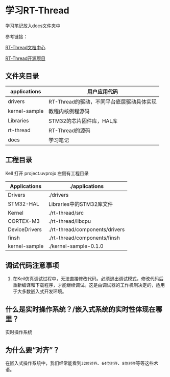 # 学习RT-Thread


学习笔记放入docs文件夹中

参考链接：

[RT-Thread文档中心](https://www.rt-thread.org/document/site/#/rt-thread-version/rt-thread-standard/README)

[RT-Thread开源项目](https://github.com/RT-Thread/rt-thread)


## 文件夹目录

applications|		用户应用代码
----|-----
drivers	|		RT-Thread的驱动，不同平台底层驱动具体实现|
kernel-sample	|	教程内核例程源码
Libraries		|	STM32的芯片固件库，HAL库
rt-thread		|	RT-Thread的源码
docs            |   学习笔记



## 工程目录
Kell 打开 project.uvprojx
左侧有工程目录

|Applications|  ./applications|
|----|----|
|Drivers|		./drivers|
STM32-HAL|	Libraries中的STM32库文件
Kernel|		./rt-thread/src
CORTEX-M3|	./rt-thread/libcpu
DeviceDrivers|	./rt-thread/components/drivers|
finsh|		./rt-thread/components/finsh
kernel-sample|	./kernel-sample-0.1.0


## 调试代码注意事项

1. 在Keil仿真调试过程中，无法直接修改代码。必须退出调试模式，修改代码后重新编译和下载程序，才能继续调试。这是由调试器的工作机制决定的，适用于大多数嵌入式开发环境。

## 什么是实时操作系统？/嵌入式系统的实时性体现在哪里？

实时操作系统

## 为什么要“对齐”？
在嵌入式操作系统中，我们经常能看到`32位对齐`、`64位对齐`、`8位对齐`等等这些术语。